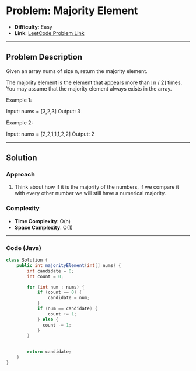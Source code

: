 # Problem: Majority Element
- **Difficulty**: Easy
- **Link**: [LeetCode Problem Link](https://leetcode.com/problems/majority-element/description/)

---

## Problem Description

Given an array nums of size n, return the majority element.

The majority element is the element that appears more than ⌊n / 2⌋ times. You may assume that the majority element always exists in the array.

 

Example 1:

Input: nums = [3,2,3]
Output: 3

Example 2:

Input: nums = [2,2,1,1,1,2,2]
Output: 2


---

## Solution
### **Approach**
1. Think about how if it is the majority of the numbers, if we compare it with every other number we will still have a numerical majority.

   
### **Complexity**
- **Time Complexity**: O(n)
- **Space Complexity**: O(1)

---

### **Code (Java)**

```java
class Solution {
    public int majorityElement(int[] nums) {
        int candidate = 0;
        int count = 0;

        for (int num : nums) {
            if (count == 0) {
                candidate = num;
            }
            if (num == candidate) {
                count += 1;
            } else {
              count -= 1; 
            }
        }

        
        return candidate;  
    }
}
